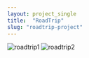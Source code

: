 ```yaml
---
layout: project_single
title:  "RoadTrip"
slug: "roadtrip-project"
---
```

![roadtrip1]( https://leesangwon0114.github.io/static/projects/roadtrip1.png )
![roadtrip2]( https://leesangwon0114.github.io/static/projects/roadtrip2.png )